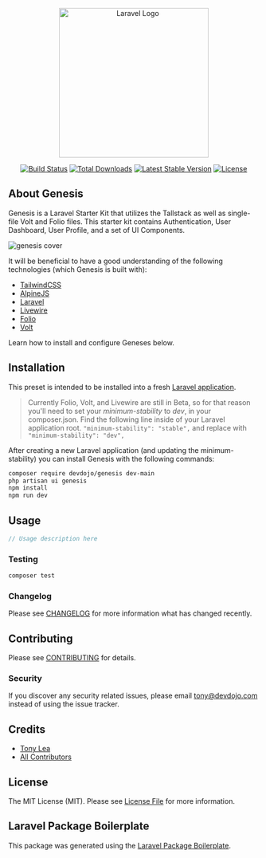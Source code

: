 <p align="center"><a href="https://github.com/thedevdojo/genesis" target="_blank"><img src="https://raw.githubusercontent.com/thedevdojo/genesis/main/art/logo2.svg?logo=true" width="300" alt="Laravel Logo"></a></p>
<p align="center">
<a href="https://github.com/thedevdojo/genesis/actions"><img src="https://github.com/thedevdojo/genesis/actions/workflows/main.yml/badge.svg" alt="Build Status"></a>
<a href="https://packagist.org/packages/devdojo/genesis"><img src="https://img.shields.io/packagist/dt/devdojo/genesis" alt="Total Downloads"></a>
<a href="https://packagist.org/packages/devdojo/genesis"><img src="https://img.shields.io/packagist/v/devdojo/genesis" alt="Latest Stable Version"></a>
<a href="https://packagist.org/packages/devdojo/genesis"><img src="https://img.shields.io/packagist/l/devdojo/genesis" alt="License"></a>
</p>

## About Genesis

Genesis is a Laravel Starter Kit that utilizes the Tallstack as well as single-file Volt and Folio files. This starter kit contains Authentication, User Dashboard, User Profile, and a set of UI Components.

<p><img src="https://cdn.devdojo.com/images/august2023/genesis-cover.png" alt="genesis cover" /></p>

It will be beneficial to have a good understanding of the following technologies (which Genesis is built with):

- [TailwindCSS](https://tailwindcss.com)
- [AlpineJS](https://alpinejs.dev)
- [Laravel](https://laravel.com)
- [Livewire](https://livewire.laravel.com)
- [Folio](https://github.com/laravel/folio)
- [Volt](https://github.com/livewire/volt)

Learn how to install and configure Geneses below.

## Installation

This preset is intended to be installed into a fresh [Laravel application](https://laravel.com).

> Currently Folio, Volt, and Livewire are still in Beta, so for that reason you'll need to set your *minimum-stability* to *dev*, in your composer.json. Find the following line inside of your Laravel application root. `"minimum-stability": "stable",` and replace with `"minimum-stability": "dev",`

After creating a new Laravel application (and updating the minimum-stability) you can install Genesis with the following commands:

```bash
composer require devdojo/genesis dev-main
php artisan ui genesis
npm install
npm run dev
```

## Usage

```php
// Usage description here
```

### Testing

```bash
composer test
```

### Changelog

Please see [CHANGELOG](CHANGELOG.md) for more information what has changed recently.

## Contributing

Please see [CONTRIBUTING](CONTRIBUTING.md) for details.

### Security

If you discover any security related issues, please email tony@devdojo.com instead of using the issue tracker.

## Credits

-   [Tony Lea](https://github.com/devdojo)
-   [All Contributors](../../contributors)

## License

The MIT License (MIT). Please see [License File](LICENSE.md) for more information.

## Laravel Package Boilerplate

This package was generated using the [Laravel Package Boilerplate](https://laravelpackageboilerplate.com).
